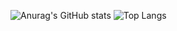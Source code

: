![Anurag's GitHub stats](https://github-readme-stats.vercel.app/api?username=Jihoon9809&show_icons=true&theme=radical)
![Top Langs](https://github-readme-stats.vercel.app/api/top-langs/?username=Jihoon9809s&layout=compact&theme=tokyonight)
